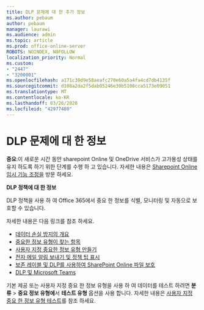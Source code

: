 ```yaml
---
title: DLP 문제에 대 한 추가 정보
ms.author: pebaum
author: pebaum
manager: laurawi
ms.audience: admin
ms.topic: article
ms.prod: office-online-server
ROBOTS: NOINDEX, NOFOLLOW
localization_priority: Normal
ms.custom:
- "2447"
- "3200001"
ms.openlocfilehash: a171c30d9e58aeafc270e60a5a4fa4cd7db4135f
ms.sourcegitcommit: d108a2da2f5dab05246e30b5108cca5173e09051
ms.translationtype: MT
ms.contentlocale: ko-KR
ms.lasthandoff: 03/26/2020
ms.locfileid: "42977480"
---
```

# <a name="information-about-dlp-issues"></a>DLP 문제에 대 한 정보

**중요**:이 새로운 시간 동안 sharepoint Online 및 OneDrive 서비스가 고가용성 상태를 유지 하도록 하기 위한 단계를 수행 하 고 있습니다. 자세한 내용은 [Sharepoint Online 임시 기능 조정을](https://aka.ms/ODSPAdjustments) 방문 하세요.

**DLP 정책에 대 한 정보**

DLP 정책을 사용 하 여 Office 365에서 중요 한 정보를 식별, 모니터링 및 자동으로 보호할 수 있습니다.

자세한 내용은 다음 링크를 참조 하세요.

- [데이터 손실 방지의 개요](https://docs.microsoft.com/office365/securitycompliance/data-loss-prevention-policies)
- [중요한 정보 유형이 찾는 항목](https://docs.microsoft.com/office365/securitycompliance/what-the-sensitive-information-types-look-for)
- [사용자 지정 중요한 정보 유형 만들기](https://docs.microsoft.com/office365/securitycompliance/create-a-custom-sensitive-information-type)
- [전자 메일 알림 보내기 및 정책 팁 표시](https://docs.microsoft.com/office365/securitycompliance/use-notifications-and-policy-tips)
- [보존 레이블 및 DLP를 사용하여 SharePoint Online 파일 보호](https://docs.microsoft.com/office365/securitycompliance/protect-sharepoint-online-files-with-office-365-labels-and-dlp)
- [DLP 및 Microsoft Teams](https://docs.microsoft.com/office365/securitycompliance/dlp-microsoft-teams)

기본 제공 또는 사용자 지정 중요 한 정보 유형을 사용 하 여 데이터를 테스트 하려면 **분류** > **중요 정보 유형에**서 **테스트 유형** 옵션을 사용 합니다. 자세한 내용은 [사용자 지정 중요 한 정보 유형 테스트](https://docs.microsoft.com/office365/securitycompliance/create-a-custom-sensitive-information-type#test-custom-sensitive-information-types-in-the-security--compliance-center)를 참조 하세요.